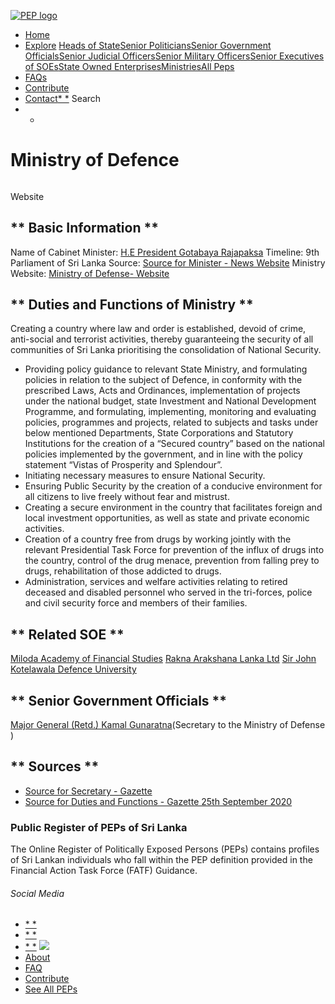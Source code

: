 [![PEP logo](https://www.peps.lk/wp-content/themes/pepold/img/pep-logo.png)](https://www.peps.lk)
*  [Home](https://www.peps.lk/)
*  [Explore](https://www.peps.lk/explore)
[Heads of State](https://www.peps.lk/pep_type/heads-of-state/)[Senior Politicians](https://www.peps.lk/pep_type/senior-politicians)[Senior Government Officials](https://www.peps.lk/pep_type/senior-government-officials)[Senior Judicial Officers](https://www.peps.lk/pep_type/senior-judicial-officers)[Senior Military Officers](https://www.peps.lk/pep_type/senior-military-officers)[Senior Executives of SOEs](https://www.peps.lk/pep_type/senior-executives-of-state-owned-enterprises)[State Owned Enterprises](https://www.peps.lk/soe)[Ministries](https://www.peps.lk/ministries/)[All Peps](https://www.peps.lk/explore)
*  [FAQs](https://www.peps.lk/faq)
*  [Contribute](https://www.peps.lk/contribute)
*  [Contact](https://www.peps.lk/contact)[* *](#collapseSearch)
Search
* *
#  Ministry of Defence
######
Website   [](http://www.defence.lk/)
##   ** Basic Information  **
Name of Cabinet Minister:     [H.E President Gotabaya Rajapaksa](https://www.peps.lk/gotabaya-rajapaksa/)    Timeline:     9th Parliament of Sri Lanka      Source:     [Source for Minister - News Website](http://www.adaderana.lk/news/66385/new-cabinet-and-state-ministers-take-oaths?s=08)    Ministry Website:     [Ministry of Defense- Website](http://www.defence.lk/)
##   ** Duties and Functions of Ministry  **
Creating a country where law and order is established, devoid of crime, anti-social and terrorist activities, thereby guaranteeing the security of all communities of Sri Lanka prioritising the consolidation of National Security.
*  Providing policy guidance to relevant State Ministry, and formulating policies in relation to the subject of Defence, in conformity with the prescribed Laws, Acts and Ordinances, implementation of projects under the national budget, state Investment and National Development Programme, and formulating, implementing, monitoring and evaluating policies, programmes and projects, related to subjects and tasks under below mentioned Departments, State Corporations and Statutory Institutions for the creation of a “Secured country” based on the national policies implemented by the government, and in line with the policy statement “Vistas of Prosperity and Splendour”.
*  Initiating necessary measures to ensure National Security.
*  Ensuring Public Security by the creation of a conducive environment for all citizens to live freely without fear and mistrust.
*  Creating a secure environment in the country that facilitates foreign and local investment opportunities, as well as state and private economic activities.
*  Creation of a country free from drugs by working jointly with the relevant Presidential Task Force for prevention of the influx of drugs into the country, control of the drug menace, prevention from falling prey to drugs, rehabilitation of those addicted to drugs.
*  Administration, services and welfare activities relating to retired deceased and disabled personnel who served in the tri-forces, police and civil security force and members of their families.
##   ** Related SOE **
[Miloda Academy of Financial Studies](https://www.peps.lk/entities/miloda-academy-of-financial-studies)    [Rakna Arakshana Lanka Ltd](https://www.peps.lk/entities/rakna-arakshana-lanka-ltd)    [Sir John Kotelawala Defence University](https://www.peps.lk/entities/sir-john-kotelawala-defence-university)
##   ** Senior Government Officials **
[Major General (Retd.) Kamal Gunaratna](https://www.peps.lk/major-general-retd-kamal-gunaratne/)(Secretary to the Ministry of Defense )
##   ** Sources **
*  [Source for Secretary - Gazette](https://www.presidentsoffice.gov.lk/wp-content/uploads/2020/08/2188-45_E.pdf)
*  [Source for Duties and Functions - Gazette 25th September 2020](http://www.cabinetoffice.gov.lk/cab/images/Downloads/functions_2020-09-25_E.pdf)
###  Public Register of PEPs of Sri Lanka
The Online Register of Politically Exposed Persons (PEPs) contains profiles of Sri Lankan individuals who fall within the PEP definition provided in the Financial Action Task Force (FATF) Guidance.
######  Social Media
*  [* *](https://www.facebook.com/tisrilanka)
*  [* *](https://twitter.com/tisrilanka/)
*  [* *](https://www.instagram.com/transparency_sri_lanka/)
[![](https://www.peps.lk/wp-content/uploads/2019/11/ti_logo_footer.png)](https://www.tisrilanka.org/)
*  [About](https://www.peps.lk/about/)
*  [FAQ](https://www.peps.lk/faq/)
*  [Contribute](https://www.peps.lk/contribute/)
*  [See All PEPs](https://www.peps.lk/explore/)